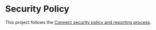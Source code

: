 Security Policy
===============

This project follows the [Connect security policy and reporting
process](https://connectrpc.com/docs/governance/security).
